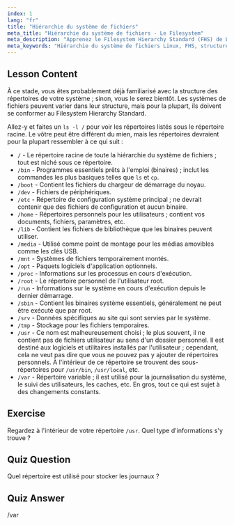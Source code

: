 ```yaml
---
index: 1
lang: "fr"
title: "Hiérarchie du système de fichiers"
meta_title: "Hiérarchie du système de fichiers - Le Filesystem"
meta_description: "Apprenez le Filesystem Hierarchy Standard (FHS) de Linux et comprenez les répertoires clés comme /bin, /etc et /var. Explorez la structure des répertoires Linux."
meta_keywords: "Hiérarchie du système de fichiers Linux, FHS, structure des répertoires Linux, commandes Linux, Linux pour débutants, tutoriel Linux, guide Linux"
---
```


## Lesson Content

À ce stade, vous êtes probablement déjà familiarisé avec la structure des répertoires de votre système ; sinon, vous le serez bientôt. Les systèmes de fichiers peuvent varier dans leur structure, mais pour la plupart, ils doivent se conformer au Filesystem Hierarchy Standard.

Allez-y et faites un `ls -l /` pour voir les répertoires listés sous le répertoire racine. Le vôtre peut être différent du mien, mais les répertoires devraient pour la plupart ressembler à ce qui suit :

- `/` - Le répertoire racine de toute la hiérarchie du système de fichiers ; tout est niché sous ce répertoire.
- `/bin` - Programmes essentiels prêts à l'emploi (binaires) ; inclut les commandes les plus basiques telles que `ls` et `cp`.
- `/boot` - Contient les fichiers du chargeur de démarrage du noyau.
- `/dev` - Fichiers de périphériques.
- `/etc` - Répertoire de configuration système principal ; ne devrait contenir que des fichiers de configuration et aucun binaire.
- `/home` - Répertoires personnels pour les utilisateurs ; contient vos documents, fichiers, paramètres, etc.
- `/lib` - Contient les fichiers de bibliothèque que les binaires peuvent utiliser.
- `/media` - Utilisé comme point de montage pour les médias amovibles comme les clés USB.
- `/mnt` - Systèmes de fichiers temporairement montés.
- `/opt` - Paquets logiciels d'application optionnels.
- `/proc` - Informations sur les processus en cours d'exécution.
- `/root` - Le répertoire personnel de l'utilisateur root.
- `/run` - Informations sur le système en cours d'exécution depuis le dernier démarrage.
- `/sbin` - Contient les binaires système essentiels, généralement ne peut être exécuté que par root.
- `/srv` - Données spécifiques au site qui sont servies par le système.
- `/tmp` - Stockage pour les fichiers temporaires.
- `/usr` - Ce nom est malheureusement choisi ; le plus souvent, il ne contient pas de fichiers utilisateur au sens d'un dossier personnel. Il est destiné aux logiciels et utilitaires installés par l'utilisateur ; cependant, cela ne veut pas dire que vous ne pouvez pas y ajouter de répertoires personnels. À l'intérieur de ce répertoire se trouvent des sous-répertoires pour `/usr/bin`, `/usr/local`, etc.
- `/var` - Répertoire variable ; il est utilisé pour la journalisation du système, le suivi des utilisateurs, les caches, etc. En gros, tout ce qui est sujet à des changements constants.

## Exercise

Regardez à l'intérieur de votre répertoire `/usr`. Quel type d'informations s'y trouve ?

## Quiz Question

Quel répertoire est utilisé pour stocker les journaux ?

## Quiz Answer

/var
